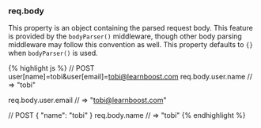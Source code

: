 <h3 id='req.body'>req.body</h3>

This property is an object containing the parsed request body. This feature
is provided by the `bodyParser()` middleware, though other body
parsing middleware may follow this convention as well. This property
defaults to `{}` when `bodyParser()` is used.

{% highlight js %}
// POST user[name]=tobi&user[email]=tobi@learnboost.com
req.body.user.name
// => "tobi"

req.body.user.email
// => "tobi@learnboost.com"

// POST { "name": "tobi" }
req.body.name
// => "tobi"
{% endhighlight %}
